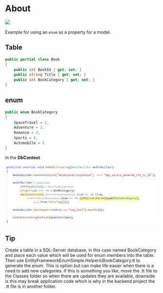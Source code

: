 ﻿# About

[![](https://img.shields.io/badge/EF%20Core-Code-green)]()

Example for using an `enum` as a property for a model.

## Table

```csharp
public partial class Book
{
    public int BookId { get; set; }
    public string Title { get; set; }
    public int BookCategory { get; set; }
}
```

## enum

```csharp
public enum BookCategory
{
    SpaceTravel = 1,
    Adventure = 2,
    Romance = 3,
    Sports = 4,
    Automobile = 5
}
```

In the **DbContext**

![image](../assets/HasConversion.png)

## Tip

Create a table in a SQL-Server database, in this case named BookCategory and place each value which will be used for enum members into the table. Then use EntityFrameworkEnumSimple.Helpers\BookCategory.tt to generate the enum. This is option but can make life easier when there is a need to add new categories. If this is something you like, move the .tt file to the Classes folder so when there are updates they are available, downside is this may break application code which is why in the backend project the .tt file is in another folder.


